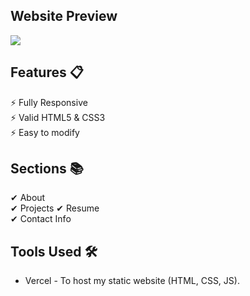 ## Website Preview

![](https://github.com/patelpratyush/patelpratyush.github.io/blob/main/Preview.gif)

## Features 📋

&#9889; Fully Responsive  
&#9889; Valid HTML5 & CSS3  
&#9889; Easy to modify  

## Sections 📚

&#10004; About  
&#10004; Projects
&#10004; Resume  
&#10004; Contact Info  

## Tools Used 🛠

- Vercel - To host my static website (HTML, CSS, JS).
